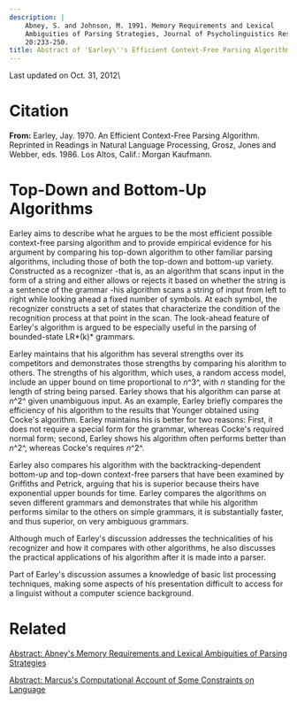 ```yaml
---
description: |
    Abney, S. and Johnson, M. 1991. Memory Requirements and Lexical
    Ambiguities of Parsing Strategies, Journal of Psycholinguistics Research
    20:233-250.
title: Abstract of 'Earley\''s Efficient Context-Free Parsing Algorithm'
---
```



Last updated on Oct. 31, 2012\


Citation
===============================

**From:** Earley, Jay. 1970. An Efficient Context-Free Parsing Algorithm. Reprinted in Readings in Natural Language Processing, Grosz, Jones and Webber, eds. 1986. Los Altos, Calif.: Morgan Kaufmann. 


Top-Down and Bottom-Up Algorithms
=================================================================================

Earley aims to describe what he argues to be the most efficient possible context-free parsing algorithm and to provide empirical evidence for his argument by comparing his top-down algorithm to other familiar parsing algorithms, including those of both the top-down and bottom-up variety. Constructed as a recognizer \-that is, as an algorithm that scans input in the form of a string and either allows or rejects it based on whether the string is a sentence of the grammar \-his algorithm scans a string of input from left to right while looking ahead a fixed number of symbols. At each symbol, the recognizer constructs a set of states that characterize the condition of the recognition process at that point in the scan. The look-ahead feature of Earley\'s algorithm is argued to be especially useful in the parsing of bounded-state LR*(k)* grammars. 

Earley maintains that his algorithm has several strengths over its competitors and demonstrates those strengths by comparing his alorithm to others. The strengths of his algorithm, which uses, a random access model, include an upper bound on time proportional to *n*^3^, with *n* standing for the length of string being parsed. Earley shows that his algorithm can parse at *n*^2^ given unambiguous input. As an example, Earley briefly compares the efficiency of his algorithm to the results that Younger obtained using Cocke\'s algorithm. Earley maintains his is better for two reasons: First, it does not require a special form for the grammar, whereas Cocke\'s required normal form; second, Earley shows his algorithm often performs better than *n*^2^, whereas Cocke\'s requires *n*^2^. 

Earley also compares his algorithm with the backtracking-dependent bottom-up and top-down context-free parsers that have been examined by Griffiths and Petrick, arguing that his is superior because theirs have exponential upper bounds for time. Earley compares the algorithms on seven different grammars and demonstrates that while his algorithm performs similar to the others on simple grammars, it is substantially faster, and thus superior, on very ambiguous grammars. 

Although much of Earley\'s discussion addresses the technicalities of his recognizer and how it compares with other algorithms, he also discusses the practical applications of his algorithm after it is made into a parser. 

Part of Earley\'s discussion assumes a knowledge of basic list processing techniques, making some aspects of his presentation difficult to access for a linguist without a computer science background. 

Related
=============================

<i class="fa fa-file-text" aria-hidden="true"></i> [Abstract: Abney\'s Memory Requirements and
Lexical Ambiguities of Parsing Strategies](abstract-abney.html)


<i class="fa fa-file-text" aria-hidden="true"></i> [Abstract: Marcus\'s Computational Account of
Some Constraints on Language](abstract-marcus.html)




